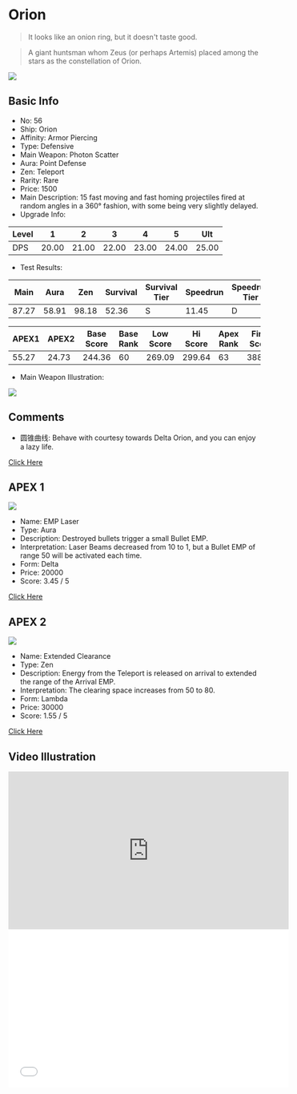 # Orion

> It looks like an onion ring, but it doesn't taste good.

> A giant huntsman whom Zeus (or perhaps Artemis) placed among the stars as the constellation of Orion.

<img src="/ships/ship_56.png" style={{zoom:1}}/>

## Basic Info

- No: 56
- Ship: Orion
- Affinity: Armor Piercing
- Type: Defensive
- Main Weapon: Photon Scatter
- Aura: Point Defense
- Zen: Teleport
- Rarity: Rare
- Price: 1500
- Main Description: 15 fast moving and fast homing projectiles fired at random angles in a 360° fashion, with some being very slightly delayed.
- Upgrade Info: 

| Level | 1 | 2 | 3 | 4 | 5 | Ult |
|--|--|--|--|--|--|--|
| DPS | 20.00 | 21.00 | 22.00 | 23.00 | 24.00 | 25.00 |

- Test Results: 

| Main | Aura | Zen | Survival | Survival Tier | Speedrun | Speedrun Tier | Fun | Fun Tier |
|--|--|--|--|--|--|--|--|--|
| 87.27 | 58.91 | 98.18 | 52.36 | S | 11.45 | D | 25.09 | C |

| APEX1 | APEX2 | Base Score | Base Rank | Low Score | Hi Score | Apex Rank | Final Score | FinalRank |
|--|--|--|--|--|--|--|--|--|
| 55.27 | 24.73 | 244.36 | 60 | 269.09 | 299.64 | 63 | 388.55 | 63 |

- Main Weapon Illustration:

<img src="/illustration/main_56.gif" style={{zoom:1}}/>

## Comments

- 圆锥曲线: Behave with courtesy towards Delta Orion, and you can enjoy a lazy life.

[Click Here](https://gamefaqs.gamespot.com/iphone/193681-phoenix-ii/faqs/76704/ship-details-part-6#orion)

## APEX 1

<img src="/ships/ship_56_apex_1.png" style={{zoom:1}}/>

- Name: EMP Laser
- Type: Aura
- Description: Destroyed bullets trigger a small Bullet EMP.
- Interpretation: Laser Beams decreased from 10 to 1, but a Bullet EMP of range 50 will be activated each time.
- Form: Delta
- Price: 20000
- Score: 3.45 / 5

[Click Here](https://gamefaqs.gamespot.com/iphone/193681-phoenix-ii/faqs/76704/ship-details-part-6#delta-pd-emp-laser-c20000)

## APEX 2

<img src="/ships/ship_56_apex_2.png" style={{zoom:1}}/>

- Name: Extended Clearance
- Type: Zen
- Description: Energy from the Teleport is released on arrival to extended the range of the Arrival EMP.
- Interpretation: The clearing space increases from 50 to 80.
- Form: Lambda
- Price: 30000
- Score: 1.55 / 5

[Click Here](https://gamefaqs.gamespot.com/iphone/193681-phoenix-ii/faqs/76704/ship-details-part-6#lambda-teleport-extended-clearance-c30000)

## Video Illustration

<iframe width="560" height="315" src="https://www.youtube.com/embed/Aol48WicPgs?si=6oCCsT0N4v4Lenub" title="YouTube video player" frameborder="0" allow="accelerometer; autoplay; clipboard-write; encrypted-media; gyroscope; picture-in-picture; web-share" referrerpolicy="strict-origin-when-cross-origin" allowfullscreen></iframe>

<br/>

<iframe width="560" height="315" src="//player.bilibili.com/player.html?aid=484127718&bvid=BV1DT411z7Ho&cid=1072328124&p=1&autoplay=false" scrolling="no" border="0" frameborder="no" allow="accelerometer; autoplay; clipboard-write; encrypted-media; gyroscope; picture-in-picture; web-share" framespacing="0" allowfullscreen="true"> </iframe>
